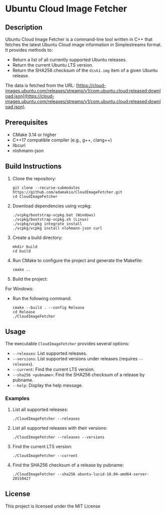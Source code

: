 # Ubuntu Cloud Image Fetcher

## Description

Ubuntu Cloud Image Fetcher is a command-line tool written in C++ that fetches the latest Ubuntu Cloud image information in Simplestreams format. It provides methods to:
- Return a list of all currently supported Ubuntu releases.
- Return the current Ubuntu LTS version.
- Return the SHA256 checksum of the `disk1.img` item of a given Ubuntu release.

The data is fetched from the URL: [https://cloud-images.ubuntu.com/releases/streams/v1/com.ubuntu.cloud:released:download.json](https://cloud-images.ubuntu.com/releases/streams/v1/com.ubuntu.cloud:released:download.json).

## Prerequisites

- CMake 3.14 or higher
- C++17 compatible compiler (e.g., g++, clang++)
- libcurl
- nlohmann-json

## Build Instructions

1. Clone the repository:
    ```
    git clone --recurse-submodules https://github.com/adamakio/CloudImageFetcher.git
    cd CloudImageFetcher
    ```

2. Download dependencies using vcpkg:
    ```
    ./vcpkg/bootstrap-vcpkg.bat (Windows)
    ./vcpkg/bootstrap-vcpkg.sh (Linux)
    ./vcpkg/vcpkg integrate install
    ./vcpkg/vcpkg install nlohmann-json curl
    ```
    
2. Create a build directory:
    ```
    mkdir build
    cd build
    ```

3. Run CMake to configure the project and generate the Makefile:
    ```
    cmake ..
    ```

4. Build the project:

For Windows:
- Run the following command:
	```
	cmake --build . --config Release
    cd Release
    ./CloudImageFetcher
	```

## Usage
The executable `CloudImageFetcher` provides several options:

- `--releases`: List supported releases.
- `--versions`: List supported versions under releases (requires `--releases`).
- `--current`: Find the current LTS version.
- `--sha256 <pubname>`: Find the SHA256 checksum of a release by pubname.
- `--help`: Display the help message.

### Examples

1. List all supported releases:
    ```
    ./CloudImageFetcher --releases
    ```

2. List all supported releases with their versions:
    ```
    ./CloudImageFetcher --releases --versions
    ```

3. Find the current LTS version:
    ```
    ./CloudImageFetcher --current
    ```

4. Find the SHA256 checksum of a release by pubname:
    ```
    ./CloudImageFetcher --sha256 ubuntu-lucid-10.04-amd64-server-20150427
    ```

## License
This project is licensed under the MIT License 
